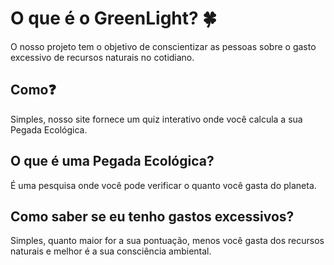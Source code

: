 # O que é o GreenLight? :four_leaf_clover:
O nosso projeto tem o objetivo de conscientizar as pessoas sobre o gasto excessivo de recursos naturais no cotidiano. 

## Como:question:
Simples, nosso site fornece um quiz interativo onde você calcula a sua Pegada Ecológica.

## O que é uma Pegada Ecológica?
É uma pesquisa onde você pode verificar o quanto você gasta do planeta.

## Como saber se eu tenho gastos excessivos?
Simples, quanto maior for a sua pontuação, menos você gasta dos recursos naturais e melhor é a sua consciência ambiental.
